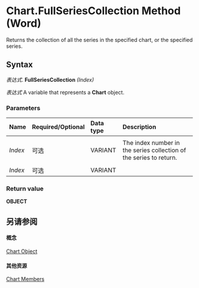 
# Chart.FullSeriesCollection Method (Word)

Returns the collection of all the series in the specified chart, or the specified series.


## Syntax

 _表达式_. **FullSeriesCollection** _(Index)_

 _表达式_ A variable that represents a **Chart** object.


### Parameters



|**Name**|**Required/Optional**|**Data type**|**Description**|
|:-----|:-----|:-----|:-----|
|||||
| _Index_|可选|VARIANT|The index number in the series collection of the series to return.|
|||||
| _Index_|可选|VARIANT||

### Return value

 **OBJECT**


## 另请参阅


#### 概念


[Chart Object](366a825e-0daf-dbb7-b6f2-e7ce1a5ee2ef.md)
#### 其他资源


[Chart Members](http://msdn.microsoft.com/library/8abcbb92-781d-5a42-f395-526cdb3f754e%28Office.15%29.aspx)